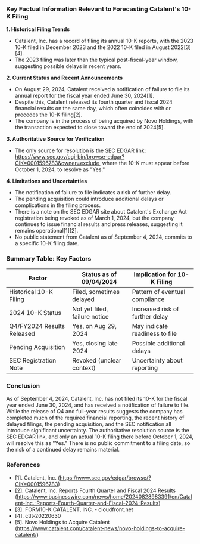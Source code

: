 ### Key Factual Information Relevant to Forecasting Catalent's 10-K Filing

**1. Historical Filing Trends**
- Catalent, Inc. has a record of filing its annual 10-K reports, with the 2023 10-K filed in December 2023 and the 2022 10-K filed in August 2022[3][4].
- The 2023 filing was later than the typical post-fiscal-year window, suggesting possible delays in recent years.

**2. Current Status and Recent Announcements**
- On August 29, 2024, Catalent received a notification of failure to file its annual report for the fiscal year ended June 30, 2024[1].
- Despite this, Catalent released its fourth quarter and fiscal 2024 financial results on the same day, which often coincides with or precedes the 10-K filing[2].
- The company is in the process of being acquired by Novo Holdings, with the transaction expected to close toward the end of 2024[5].

**3. Authoritative Source for Verification**
- The only source for resolution is the SEC EDGAR link: https://www.sec.gov/cgi-bin/browse-edgar?CIK=0001596783&owner=exclude, where the 10-K must appear before October 1, 2024, to resolve as "Yes."

**4. Limitations and Uncertainties**
- The notification of failure to file indicates a risk of further delay.
- The pending acquisition could introduce additional delays or complications in the filing process.
- There is a note on the SEC EDGAR site about Catalent's Exchange Act registration being revoked as of March 1, 2024, but the company continues to issue financial results and press releases, suggesting it remains operational[1][2].
- No public statement from Catalent as of September 4, 2024, commits to a specific 10-K filing date.

### Summary Table: Key Factors

| Factor                        | Status as of 09/04/2024         | Implication for 10-K Filing      |
|-------------------------------|----------------------------------|----------------------------------|
| Historical 10-K Filing        | Filed, sometimes delayed         | Pattern of eventual compliance   |
| 2024 10-K Status              | Not yet filed, failure notice    | Increased risk of further delay  |
| Q4/FY2024 Results Released    | Yes, on Aug 29, 2024             | May indicate readiness to file   |
| Pending Acquisition           | Yes, closing late 2024           | Possible additional delays       |
| SEC Registration Note         | Revoked (unclear context)        | Uncertainty about reporting      |

### Conclusion

As of September 4, 2024, Catalent, Inc. has not filed its 10-K for the fiscal year ended June 30, 2024, and has received a notification of failure to file. While the release of Q4 and full-year results suggests the company has completed much of the required financial reporting, the recent history of delayed filings, the pending acquisition, and the SEC notification all introduce significant uncertainty. The authoritative resolution source is the SEC EDGAR link, and only an actual 10-K filing there before October 1, 2024, will resolve this as "Yes." There is no public commitment to a filing date, so the risk of a continued delay remains material.

### References

- [1]. Catalent, Inc. (https://www.sec.gov/edgar/browse/?CIK=0001596783)
- [2]. Catalent, Inc. Reports Fourth Quarter and Fiscal 2024 Results (https://www.businesswire.com/news/home/20240828983391/en/Catalent-Inc.-Reports-Fourth-Quarter-and-Fiscal-2024-Results)
- [3]. FORM10-K CATALENT, INC. - cloudfront.net
- [4]. ctlt-20220630
- [5]. Novo Holdings to Acquire Catalent (https://www.catalent.com/catalent-news/novo-holdings-to-acquire-catalent/)